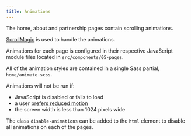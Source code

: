 ```yaml
---
title: Animations
---
```


The home, about and partnership pages contain scrolling animations.

[ScrollMagic](http://scrollmagic.io/) is used to handle the animations.

Animations for each page is configured in their respective JavaScript module files located in `src/components/05-pages`.

All of the animation styles are contained in a single Sass partial, `home/animate.scss`.

Animations will not be run if:

* JavaScript is disabled or fails to load
* a user [prefers reduced motion](https://webkit.org/blog/7551/responsive-design-for-motion/)
* the screen width is less than 1024 pixels wide

The class `disable-animations` can be added to the `html` element to disable all animations on each of the pages.
